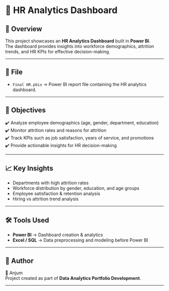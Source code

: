 # 👥 HR Analytics Dashboard

## 🔎 Overview
This project showcases an **HR Analytics Dashboard** built in **Power BI**.  
The dashboard provides insights into workforce demographics, attrition trends, and HR KPIs for effective decision-making.  

---

## 📂 File
- `Final HR.pbix` → Power BI report file containing the HR analytics dashboard.  

---

## 🚀 Objectives
✔️ Analyze employee demographics (age, gender, department, education)  
✔️ Monitor attrition rates and reasons for attrition  
✔️ Track KPIs such as job satisfaction, years of service, and promotions  
✔️ Provide actionable insights for HR decision-making  

---

## 📈 Key Insights
- Departments with high attrition rates  
- Workforce distribution by gender, education, and age groups  
- Employee satisfaction & retention analysis  
- Hiring vs attrition trend analysis  

---

## 🛠️ Tools Used
- **Power BI** → Dashboard creation & analytics  
- **Excel / SQL** → Data preprocessing and modeling before Power BI  

---

## 📌 Author
👤 Anjum  
Project created as part of **Data Analytics Portfolio Development**.  

---
